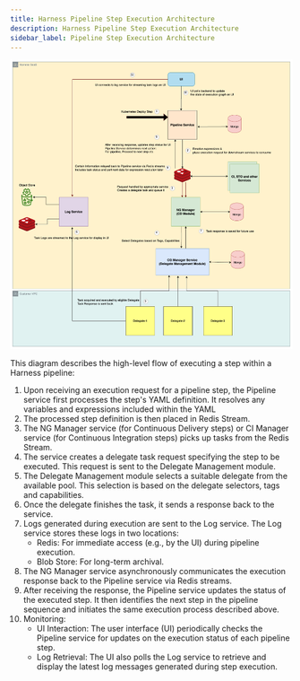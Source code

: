 ```yaml
---
title: Harness Pipeline Step Execution Architecture
description: Harness Pipeline Step Execution Architecture
sidebar_label: Pipeline Step Execution Architecture
---
```


![](./static/harness_pipeline_step_execution_architecture.png)

This diagram describes the high-level flow of executing a step within a Harness pipeline:

1. Upon receiving an execution request for a pipeline step, the Pipeline service first processes the step's YAML definition. It resolves any variables and expressions included within the YAML
2. The processed step definition is then placed in Redis Stream.
3. The NG Manager service (for Continuous Delivery steps) or CI Manager service (for Continuous Integration steps) picks up tasks from the Redis Stream.
4. The service creates a delegate task request specifying the step to be executed. This request is sent to the Delegate Management module.
5. The Delegate Management module selects a suitable delegate from the available pool. This selection is based on the delegate selectors, tags and capabilities.
6. Once the delegate finishes the task, it sends a response back to the service.
7. Logs generated during execution are sent to the Log service. The Log service stores these logs in two locations:
    - Redis: For immediate access (e.g., by the UI) during pipeline execution.
    - Blob Store: For long-term archival.
8. The NG Manager service asynchronously communicates the execution response back to the Pipeline service via Redis streams.
9. After receiving the response, the Pipeline service updates the status of the executed step. It then identifies the next step in the pipeline sequence and initiates the same execution process described above.
10. Monitoring:
    - UI Interaction: The user interface (UI) periodically checks the Pipeline service for updates on the execution status of each pipeline step.
    - Log Retrieval: The UI also polls the Log service to retrieve and display the latest log messages generated during step execution.
